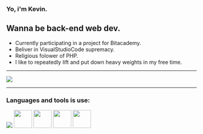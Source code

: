### Yo, i'm Kevin.
Wanna be back-end web dev.
---
- Currently participating in a project for Bitacademy.
- Beliver in VisualStudioCode supremacy.
- Religious folower of PHP.
- I like to repeatedly lift and put down heavy weights in my free time.

---

<img align="center" src="https://github-readme-stats.vercel.app/api?username=GyKevin&show_icons=true&hide_border=true&theme=dark"/>

---

### Languages and tools is use:

<img src="https://img.icons8.com/color/48/000000/visual-studio-code-2019.png"/>
<img width="48px" src="https://www.php.net/images/logos/new-php-logo.svg"/>
<img width="48px" src="https://www.php.net/images/logos/new-php-logo.svg"/>
<img width="48px" src="https://www.php.net/images/logos/new-php-logo.svg"/>
<img width="48px" src="https://www.php.net/images/logos/new-php-logo.svg"/>


<!--
**GyKevin/GyKevin** is a ✨ _special_ ✨ repository because its `README.md` (this file) appears on your GitHub profile.

Here are some ideas to get you started:

- 🔭 I’m currently working on ...
- 🌱 I’m currently learning ...
- 👯 I’m looking to collaborate on ...
- 🤔 I’m looking for help with ...
- 💬 Ask me about ...
- 📫 How to reach me: ...
- 😄 Pronouns: ...
- ⚡ Fun fact: ...
-->
